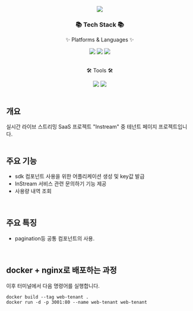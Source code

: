 <div align=center>
	<img src="https://capsule-render.vercel.app/api?type=waving&color=auto&height=200&section=header&text=Chat%20Sync%20Server&fontSize=80&fontAlignY=36" />	
</div>
<div align=center>
	<h3>📚 Tech Stack 📚</h3>
	<p>✨ Platforms & Languages ✨</p>
</div>
<div align="center">
	<img src="https://img.shields.io/badge/React-61DAFB?style=flat-square&logo=React&logoColor=black"/>
	<img src="https://img.shields.io/badge/Sass-CC6699?style=flat-square&logo=Sass&logoColor=white"/>
	<img src="https://img.shields.io/badge/Typescript-3178C6?style=flat-square&logo=Typescript&logoColor=white"/>

</div>
<br>
<div align=center>
	<p>🛠 Tools 🛠</p>
</div>
<div align=center>
	<img src="https://img.shields.io/badge/Visual Studio Code-007ACC?style=flat-square&logo=Visual Studio Code&logoColor=white"/>
	<img src="https://img.shields.io/badge/GitHub-181717?style=flat&logo=GitHub&logoColor=white" />
</div>
<br>

## 개요
실시간 라이브 스트리밍 SaaS 프로젝트 "Instream" 중 테넌트 페이지 프로젝트입니다.
<br/>
<br/>

## 주요 기능
+ sdk 컴포넌트 사용을 위한 어플리케이션 생성 및 key값 발급
+ InStream 서비스 관련 문의하기 기능 제공
+ 사용량 내역 조회
</br>

## 주요 특징
+ pagination등 공통 컴포넌트의 사용.
<br/>

## docker + nginx로 배포하는 과정

이후 터미널에서 다음 명령어를 실행합니다.

```shell
docker build --tag web-tenant .
docker run -d -p 3001:80 --name web-tenant web-tenant
```
